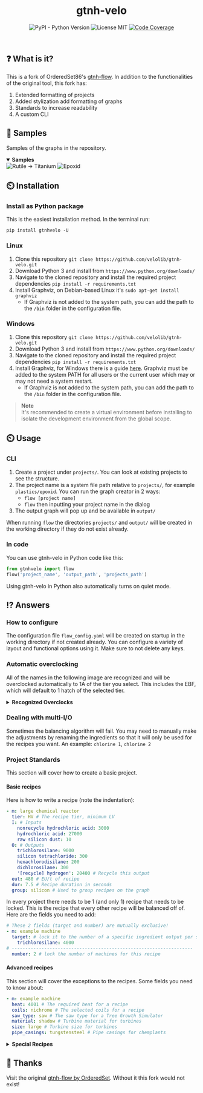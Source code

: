 <h1 align="center">gtnh-velo</h1>
<p align="center">
    <img alt="PyPI - Python Version" src="https://img.shields.io/pypi/pyversions/gtnhvelo?style=for-the-badge">
    <img src="https://img.shields.io/github/license/velolib/gtnh-velo?style=for-the-badge" alt="License MIT"/>
    <a href="https://codecov.io/github/velolib/gtnh-velo" >
        <img src="https://img.shields.io/codecov/c/github/velolib/gtnh-velo?style=for-the-badge&token=Y59FTD1UC1" alt="Code Coverage"/>
    </a>
</p>
<br>
<!-- TODO: Shorten the readme to move some of it into the wiki -->

## ❓ What is it?

This is a fork of OrderedSet86's [gtnh-flow](https://github.com/OrderedSet86/gtnh-flow). In addition to the functionalities of the original tool, this fork has:
1. Extended formatting of projects
2. Added stylization add formatting of graphs
3. Standards to increase readability
4. A custom CLI

## 📖 Samples
Samples of the graphs in the repository.
<details open>
    <summary><strong>Samples</strong></summary>
    <img src="samples/rutile-titanium.svg" alt="Rutile -> Titanium">
    <img src="samples/epoxid.svg" alt="Epoxid">
</details>

## ⏲️ Installation
### Install as Python package
This is the easiest installation method. In the terminal run:
```console
pip install gtnhvelo -U
```


### Linux
1. Clone this repository `git clone https://github.com/velolib/gtnh-velo.git`
2. Download Python 3 and install from `https://www.python.org/downloads/`
3. Navigate to the cloned repository and install the required project dependencies `pip install -r requirements.txt`
4. Install Graphviz, on Debian-based Linux it's `sudo apt-get install graphviz`
    - If Graphviz is not added to the system path, you can add the path to the `/bin` folder in the configuration file.

### Windows
1. Clone this repository `git clone https://github.com/velolib/gtnh-velo.git`
2. Download Python 3 and install from `https://www.python.org/downloads/`
3. Navigate to the cloned repository and install the required project dependencies `pip install -r requirements.txt`
4. Install Graphviz, for Windows there is a guide [here](https://forum.graphviz.org/t/new-simplified-installation-procedure-on-windows/224). Graphviz must be added to the system PATH for all users or the current user which may or may not need a system restart.
    - If Graphviz is not added to the system path, you can add the path to the `/bin` folder in the configuration file.

> **Note**  
> It's recommended to create a virtual environment before installing to isolate the development environment from the global scope.


## ⏲️ Usage
### CLI
1. Create a project under `projects/`. You can look at existing projects to see the structure.
2. The project name is a system file path relative to `projects/`, for example `plastics/epoxid`. You can run the graph creator in 2 ways:
    - `flow [project name]`
    - `flow` then inputting your project name in the dialog
3. The output graph will pop up and be available in `output/`

When running `flow` the directories `projects/` and `output/` will be created in the working directory if they do not exist already.
### In code
You can use gtnh-velo in Python code like this:
```python
from gtnhvelo import flow
flow('project_name', 'output_path', 'projects_path')
```
Using gtnh-velo in Python also automatically turns on quiet mode.

## ⁉ Answers
### How to configure
The configuration file `flow_config.yaml` will be created on startup in the working directory if not created already.
You can configure a variety of layout and functional options using it. Make sure to not delete any keys.

### Automatic overclocking
All of the names in the following image are recognized and will be overclocked automatically to 1A of the tier you select. This includes the EBF, which will default to 1 hatch of the selected tier.
<details>
    <summary><strong>Recognized Overclocks</strong></summary>
    <img src="https://github.com/OrderedSet86/gtnh-flow/raw/master/samples/recognized_ocs.png" alt="Recognized overclocks">
</details>

### Dealing with multi-I/O
Sometimes the balancing algorithm will fail. You may need to manually make the adjustments by renaming the ingredients so that it will only be used for the recipes you want. An example: `chlorine 1`, `chlorine 2`
### Project Standards
This section will cover how to create a basic project.

#### Basic recipes
Here is how to write a recipe (note the indentation):
```yaml
- m: large chemical reactor
  tier: HV # The recipe tier, minimum LV
  I: # Inputs
    nonrecycle hydrochloric acid: 3000
    hydrochloric acid: 27000
    raw silicon dust: 10
  O: # Outputs
    trichlorosilane: 9000
    silicon tetrachloride: 300
    hexachlorodisilane: 200
    dichlorosilane: 300
    '[recycle] hydrogen': 20400 # Recycle this output
  eut: 480 # EU/t of recipe
  dur: 7.5 # Recipe duration in seconds
  group: silicon # Used to group recipes on the graph
```
In every project there needs to be 1 (and only 1) recipe that needs to be locked. This is the recipe that every other recipe will be balanced off of. Here are the fields you need to add:
```yaml
# These 2 fields (target and number) are mutually exclusive!
- m: example machine
  target: # lock it to the number of a specific ingredient output per second
    trichlorosilane: 4000
# -------------------------------------------------------------------
  number: 2 # lock the number of machines for this recipe
```
#### Advanced recipes
This section will cover the exceptions to the recipes.
Some fields you need to know about:
``` yaml
- m: example machine
  heat: 4001 # The required heat for a recipe
  coils: nichrome # The selected coils for a recipe
  saw_type: saw # The saw type for a Tree Growth Simulator
  material: shadow # Turbine material for turbines
  size: large # Turbine size for turbines
  pipe_casings: tungstensteel # Pipe casings for chemplants
```

<details>
    <summary><strong>Special Recipes</strong></summary>

```yaml
# Electric Blast Furnace example
- m: electric blast furance
tier: HV
I:
    tungstic acid: 7
O:
    tungsten trioxide: 4
eut: 480
dur: 10
heat: 1200
coils: nichrome
number: 1
```

```yaml
# Chemical Plant example
- m: chem plant
tier: LuV
I:
    pine wood: 0.1
O:
    crushed pine materials: 40
eut: 120
dur: 10
coils: tungstensteel
pipe_casings: tungstensteel

```

```yaml
# GT++ Machine example
- m: industrial sifter
tier: HV
I:
    platinum salt dust: 1
O:
    refined platinum salt dust: 0.95
eut: 30
dur: 30
group: pmp recycling

```

```yaml
# Multiblock turbine example
# in the finished graph it will calculate the actual numbers
- m: LGT
tier: EV
I:
    benzene: 1
O: {}
eut: 0
dur: 0
material: shadow
size: large
```

</details>



## 🙏 Thanks
Visit the original [gtnh-flow by OrderedSet](https://github.com/OrderedSet86/gtnh-flow). Without it this fork would not exist!

